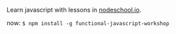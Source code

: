 Learn javascript with lessons in [nodeschool.io](http://nodeschool.io).

now: `$ npm install -g functional-javascript-workshop` 


